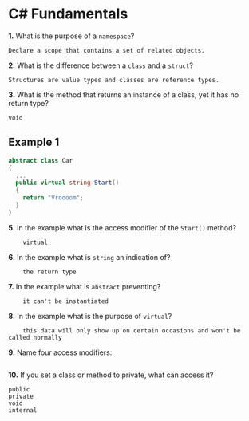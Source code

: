 # C# Fundamentals


**1.** What is the purpose of a `namespace`?
<!-- enter you answer in the space below -->
```
Declare a scope that contains a set of related objects.
```
**2.** What is the difference between a `class` and a `struct`?
<!-- enter you answer in the space below -->
```
Structures are value types and classes are reference types.
```
**3.** What is the method that returns an instance of a class, yet it has no return type?
<!-- enter you answer in the space below -->
```
void
```
## Example 1
```c#
abstract class Car
{
  ...
  public virtual string Start()
  {
    return "Vroooom";
  }
}
```
**5.** In the example what is the access modifier of the `Start()` method?
<!-- enter you answer in the space below -->
```
    virtual
```
**6.** In the example what is `string` an indication of?
<!-- enter you answer in the space below -->
```
    the return type
```
**7.** In the example what is `abstract` preventing?
<!-- enter you answer in the space below -->
```
    it can't be instantiated
```
**8.** In the example what is the purpose of `virtual`?
<!-- enter you answer in the space below -->
```
    this data will only show up on certain occasions and won't be called normally
```
**9.** Name four access modifiers:
<!-- enter you answer in the space below -->
```

```
**10.** If you set a class or method to private, what can access it?
<!-- enter you answer in the space below -->
```
public
private
void
internal
```